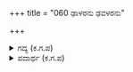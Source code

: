+++
title = "060 ಢಾಳರನು ಢವಳರನು"

+++

<details><summary>ಗದ್ಯ (ಕ.ಗ.ಪ) </summary>

60. ಮೋಸಗಾರರನ್ನು, ವಂಚಕರನ್ನು, ಉತ್ತಮರಂತೆ ತೋರಿಸಿಕೊಂಡು ವಂಚಿಸುವವರನ್ನು ಕೃತಕವಾಗಿ ಇಂದ್ರಜಾಲ ಮಾಡುವುವರನ್ನು, ಉದ್ರೇಕಗೊಂಡಿರುವವನ್ನು, ಒಳಗೇ ಸೇರಿಕೊಂಡು ಸುಡುವವರನ್ನು, ಉದ್ಧಟರನ್ನು, ನೀಚರನ್ನು, ದುಷ್ಟರನ್ನು, ವಕ್ರಬುದ್ಧಿಯವರನ್ನು ಹುರುಳಿಲ್ಲದೆ ಮಾತನಾಡುವ ಮೂರ್ಖರನ್ನು ನೀನು ವಶಪಡಿಸಿಕೊಳ್ಳುವೆಯೋ ಪೋಷಿಸುವೆಯೋ ರಾಜಾ ?
</details>

<details><summary>ಪದಾರ್ಥ (ಕ.ಗ.ಪ) </summary>

ಢಾಳ-ಮೋಸಗಾರ, ಢವಳ-ವಂಚಕ, ಕಾಹುರ-ಕ್ರುದ್ಧ, ಠಕ್ಕಿನ-ತೋರಿಕೆಯ, ಠೌಳಿಕಾರ-ವಂಚಕ, ಶಠ-ಕಪಟಿ, ಖೂಳ-ನೀಚ, ಖಳ-ದುಷ್ಟ, ಅಂತರ್ದಾಹಕ-ಒಳಗೆ ಸುಡುವವನು,   
ಆಳಿಗೊಳ್-ವಶಪಡಿಸಿಕೊಳ್ಳು   
ಢಾಳರನು-ಮೋಸಗಾರರನ್ನು, ಢವಳರನು-ವಂಚಕರನ್ನು, ಠಕ್ಕಿನ ಠೌಳಿಕಾರರ-ಉತ್ತಮರರಂತೆ ತೋರಿಸಿಕೊಂಡು, ಮೋಸಮಾಡುವವರನ್ನು, ಕೃತಕ ಮಾಯಾ ಜಾಲರನು-ಕೃತಕವಾಗಿ ಇಂದ್ರಜಾಲ ಮಾಡುವವರನ್ನು, ಕಾಹುರರನು-ಉದ್ರೇಕಗೊಂಡಿರುವವರನ್ನು, ಅಂತರ್ದಾಹಕರ-ಒಳಗೇ ಸೇರಿಕೊಂಡು ಸುಡುವವರನ್ನು, ಶಠರ-ಉದ್ಧಟರಾದವರನ್ನು,    
ಖೂಳರನ-ನೀಚರನ್ನು, ಖಳರನು-ದುಷ್ಟರನ್ನು, ವಿಕಾರಿಯ-ವಕ್ರಬುದ್ಧಿಯವನನ್ನು, ಜಾಳು ನುಡಿಗಳ ಜಡಮತಿಯನು-ಹುರುಳಿಲ್ಲದೆ ಮಾತನಾಡುವ ಮೂರ್ಖರನ್ನು, ಆಳಿಗೊಂಬೆಯೊ-ವಶಪಡಿಸಿಕೊಳ್ಳುವೆಯೋ ? ಲಾಲಿಸುವೆಯೋ-ಪೋಷಿಸುವೆಯೋ
</details>
